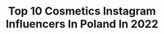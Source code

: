 ---
title: Top 10 Cosmetics Instagram Influencers In Poland In 2022
description: >-
  Find top cosmetics Instagram influencers in Poland in 2022. Most popular hashtags: #makeup #polskadziewczyna #polishgirl #girl.
platform: Instagram
hits: 705
text_top: See the most popular Instagram profiles on inBeat.
text_bottom: Our search engine holds 705 Instagram influencers like this in Poland for you to pitch.
profiles:
  - username: "joanna.walkow"
    fullname: >-
      Joanna 🌸
    bio: >-
      💌 e-mail: joannawalkow@icloud.com 💕 #fashion | #lifestyle | #travel ✨ #food | #cosmetics | #interiors 🇵🇱 Poland, Opole Wyprzedaż 👇🏼
    location: "Poland"
    followers: 5977
    engagement: 1547
    commentsToLikes: 0.093577
    id: ck9wekanbknaa0j7834my2xx2
    verified: false
    hashtags: "#stylizacja, #sukienka, #autumnvibes, #beigeoutfit"
  - username: "xneessy"
    fullname: >-
      🎀Agnieszka Wiszniewska🎀
    bio: >-
      🌆Białystok/Augustów 🐶🐰 pet lover 💄cosmetics lover
    location: "Poland"
    followers: 19304
    engagement: 537
    commentsToLikes: 0.079229
    id: ck8t0xbortomi0j78gn58dw6l
    verified: false
    hashtags: "#polishgirl, #memories, #girl, #woman"
  - username: "champagne_vip"
    fullname: >-
      🎀  𝒟𝒶𝓇𝒾𝒶 𝒦𝒶𝓈𝒶𝓃𝒹𝓇𝒶 𝒫𝒾𝓍𝒶  🎀
    bio: >-
      𝒲𝑒𝓁𝒸💍𝓂𝑒📸 23yo🇵🇱 TikTok 🔛Champagne_vip #nails #beauty #fashion #hairstyle #cosmetics Collab DM 📝
    location: "Poland"
    followers: 10316
    engagement: 901
    commentsToLikes: 0.061669
    id: ck8t7lccmh8fq0j787uz7s7sl
    verified: false
    hashtags: "#pi, #wywolajwspomnienia, #rossmannbloger, #jubiler"
  - username: "dvrxie.makeup"
    fullname: >-
      𝓓𝓪𝓻𝓲𝓪 🥀 makeup • skincare
    bio: >-
      📌 hashtag #inspodaria |📲 private @dvrxie ╔ makeup & skincare 🧖🏼‍♀️ ╚ cosmetics tests & reviews 🔍
    location: "Poland"
    followers: 3549
    engagement: 1185
    commentsToLikes: 0.159359
    id: ck8t9d573nnn80j78romx1u9h
    verified: false
    hashtags: "#makeuptutorial, #makeupfamily, #smokeyeyes, #makijazpolska"
  - username: "justyna_wizaz"
    fullname: >-
      
    bio: >-
      📩 kontakt@justynazybert.pl 📩 ⭐#beauty #cosmetics #spa #lifestyle #food ⭐ ⭐#warszawa ⭐
    location: "Poland"
    followers: 27537
    engagement: 226
    commentsToLikes: 0.113035
    id: ckaoxpw0headj0i78qd1250rm
    verified: false
    hashtags: "#pi, #pielegnacja, #autumn, #czaswolny"
  - username: "kate.ing"
    fullname: >-
      Kasia Inglot
    bio: >-
      📩Collab: DM/e-mail: inglot.katarzyna@o2.pl ▫️Rzeszów ▫️25 🎓Student/Cosmetic Services Technician 🎓Security Engineer 🎓Health & Safety Specialist
    location: "Poland"
    followers: 206536
    engagement: 549
    commentsToLikes: 0.014888
    id: ck9weuri9lxi60j788vvonfgl
    verified: false
    hashtags: "#blonde, #katowice, #longhair, #blueeyes"
  - username: "magdapieczonkamakeup"
    fullname: >-
      Magda Pieczonka
    bio: >-
      💄Makijażystka Wszech Czasów wizaż.pl💄 Beauty Influencer Roku magazynu JOY 💄Autorka pędzli do makijażu oraz rzęs @lovenue_cosmetics_and_tools
    location: "Poland"
    followers: 509380
    engagement: 388
    commentsToLikes: 0.016733
    id: ck0vzxfj1bcy70i19joogf0g7
    verified: true
    hashtags: "#musthave, #zalando, #clinique, #109"
  - username: "sz_marietta_"
    fullname: >-
      🖤Marietta🖤
    bio: >-
      •Kosmetolog w @refresh_cosmetic ❤️ •Kosmetologia 💄👄 •kontakt✉️: marietta.szcz@wp.pl Poland 🇵🇱 10.08🎂🍹🥂 📚🎓student ❤️💍@voiciech92
    location: "Poland"
    followers: 21653
    engagement: 395
    commentsToLikes: 0.048209
    id: ck8t7q1vshm3l0j78bx9s94ra
    verified: false
    hashtags: "#goodmorning, #ootd, #instamood, #love"
  - username: "_kolorowykwiat_"
    fullname: >-
      Małgorzata Kwiatkowska(Opara)
    bio: >-
      I'm a woman so I'm feminine💅💆‍♀️🎨👠👗 /Fashion/Nail stylization, makeup, cosmetics-professional knowledge/Lifestyle 📩Collaboration: mkwiat.op@gmail.com
    location: "Poland"
    followers: 11520
    engagement: 884
    commentsToLikes: 0.067611
    id: ck8t8f0p1k7p90j78p36x4mbv
    verified: false
    hashtags: "#szpilki, #kazar, #polskadziewczyna, #kochamszpilki"
  - username: "maziena_beauty"
    fullname: >-
      ❣️MARZENA |Makeup |Beauty|Care
    bio: >-
      📧Contact :📩 mazienabeauty23@onet.pl or DM Ambasadorka - @bandi_cosmetics 💓 @muacosmeticspl 💃 🎂 24 | 🇵🇱 POLAND /Warsaw #beauty #swatche #makeup
    location: "Poland"
    followers: 9818
    engagement: 630
    commentsToLikes: 0.043255
    id: ck6u1o46dmwgm0j716ngh2qzd
    verified: false
    hashtags: "#makeuplover, #milanicosmetics, #makija, #recenzjakosmetyczna"
---